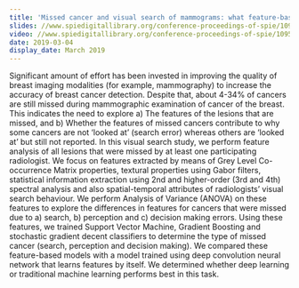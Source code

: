 ```yaml
---
title: 'Missed cancer and visual search of mammograms: what feature-based machine-learning can tell us that deep-convolution learning cannot'
slides: //www.spiedigitallibrary.org/conference-proceedings-of-spie/10952/1095216/Missed-cancer-and-visual-search-of-mammograms--what-feature/10.1117/12.2512539.short 
video: //www.spiedigitallibrary.org/conference-proceedings-of-spie/10952/1095216/Missed-cancer-and-visual-search-of-mammograms--what-feature/10.1117/12.2512539.short
date: 2019-03-04
display_date: March 2019
---
```


Significant amount of effort has been invested in improving the quality of breast imaging modalities (for example, mammography) to increase the accuracy of breast cancer detection. Despite that, about 4-34% of cancers are still missed during mammographic examination of cancer of the breast. This indicates the need to explore a) The features of the lesions that are missed, and b) Whether the features of missed cancers contribute to why some cancers are not ‘looked at’ (search error) whereas others are ‘looked at’ but still not reported. In this visual search study, we perform feature analysis of all lesions that were missed by at least one participating radiologist. We focus on features extracted by means of Grey Level Co-occurrence Matrix properties, textural properties using Gabor filters, statistical information extraction using 2nd and higher-order (3rd and 4th) spectral analysis and also spatial-temporal attributes of radiologists’ visual search behaviour. We perform Analysis of Variance (ANOVA) on these features to explore the differences in features for cancers that were missed due to a) search, b) perception and c) decision making errors. Using these features, we trained Support Vector Machine, Gradient Boosting and stochastic gradient decent classifiers to determine the type of missed cancer (search, perception and decision making). We compared these feature-based models with a model trained using deep convolution neural network that learns features by itself. We determined whether deep learning or traditional machine learning performs best in this task.